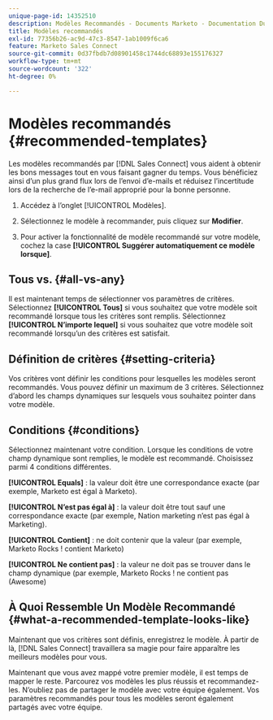 ```yaml
---
unique-page-id: 14352510
description: Modèles Recommandés - Documents Marketo - Documentation Du Produit
title: Modèles recommandés
exl-id: 77356b26-ac9d-47c3-8547-1ab1009f6ca6
feature: Marketo Sales Connect
source-git-commit: 0d37fbdb7d08901458c1744dc68893e155176327
workflow-type: tm+mt
source-wordcount: '322'
ht-degree: 0%

---
```


# Modèles recommandés {#recommended-templates}

Les modèles recommandés par [!DNL Sales Connect] vous aident à obtenir les bons messages tout en vous faisant gagner du temps. Vous bénéficiez ainsi d’un plus grand flux lors de l’envoi d’e-mails et réduisez l’incertitude lors de la recherche de l’e-mail approprié pour la bonne personne.

1. Accédez à l’onglet [!UICONTROL Modèles].

1. Sélectionnez le modèle à recommander, puis cliquez sur **Modifier**.

1. Pour activer la fonctionnalité de modèle recommandé sur votre modèle, cochez la case **[!UICONTROL Suggérer automatiquement ce modèle lorsque]**.

## Tous vs. {#all-vs-any}

Il est maintenant temps de sélectionner vos paramètres de critères. Sélectionnez **[!UICONTROL Tous]** si vous souhaitez que votre modèle soit recommandé lorsque tous les critères sont remplis. Sélectionnez **[!UICONTROL N’importe lequel]** si vous souhaitez que votre modèle soit recommandé lorsqu’un des critères est satisfait.

## Définition de critères {#setting-criteria}

Vos critères vont définir les conditions pour lesquelles les modèles seront recommandés. Vous pouvez définir un maximum de 3 critères. Sélectionnez d’abord les champs dynamiques sur lesquels vous souhaitez pointer dans votre modèle.

## Conditions {#conditions}

Sélectionnez maintenant votre condition. Lorsque les conditions de votre champ dynamique sont remplies, le modèle est recommandé. Choisissez parmi 4 conditions différentes.

**[!UICONTROL Equals]** : la valeur doit être une correspondance exacte (par exemple, Marketo est égal à Marketo).

**[!UICONTROL N’est pas égal à]** : la valeur doit être tout sauf une correspondance exacte (par exemple, Nation marketing n’est pas égal à Marketing).

**[!UICONTROL Contient]** : ne doit contenir que la valeur (par exemple, Marketo Rocks ! contient Marketo)

**[!UICONTROL Ne contient pas]** : la valeur ne doit pas se trouver dans le champ dynamique (par exemple, Marketo Rocks ! ne contient pas (Awesome)

## À Quoi Ressemble Un Modèle Recommandé {#what-a-recommended-template-looks-like}

Maintenant que vos critères sont définis, enregistrez le modèle. À partir de là, [!DNL Sales Connect] travaillera sa magie pour faire apparaître les meilleurs modèles pour vous.

Maintenant que vous avez mappé votre premier modèle, il est temps de mapper le reste. Parcourez vos modèles les plus réussis et recommandez-les. N’oubliez pas de partager le modèle avec votre équipe également. Vos paramètres recommandés pour tous les modèles seront également partagés avec votre équipe.
